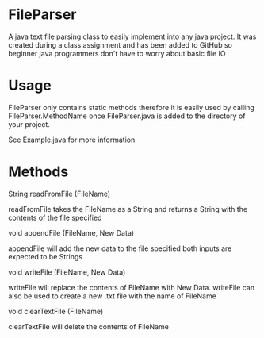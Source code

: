 # FileParser
A java text file parsing class to easily implement into any java project.
It was created during a class assignment and has been added to GitHub so beginner java programmers don't have to worry about basic file IO

# Usage
FileParser only contains static methods therefore it is easily used by calling FileParser.MethodName once FileParser.java is added to the directory of your project.

See Example.java for more information

# Methods
String readFromFile (FileName) 

  readFromFile takes the FileName as a String and returns a String with the contents of the file specified
  
void appendFile (FileName, New Data)

  appendFile will add the new data to the file specified both inputs are expected to be Strings
  
void writeFile (FileName, New Data)

  writeFile will replace the contents of FileName with New Data.  writeFile can also be used to create a new .txt file with the name of FileName
  
void clearTextFile (FileName)

  clearTextFile will delete the contents of FileName

